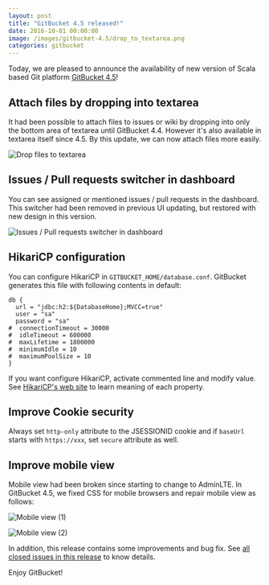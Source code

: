 ```yaml
---
layout: post
title: "GitBucket 4.5 released!"
date: 2016-10-01 00:00:00
image: /images/gitbucket-4.5/drop_to_textarea.png
categories: gitbucket
---
```


Today, we are pleased to announce the availability of new version of Scala based Git platform [GitBucket 4.5](https://github.com/gitbucket/gitbucket/releases/tag/4.5)!

## Attach files by dropping into textarea

It had been possible to attach files to issues or wiki by dropping into only the bottom area of textarea until GitBucket 4.4. However it's also available in textarea itself since 4.5. By this update, we can now attach files more easily.

![Drop files to textarea]({{site.baseurl}}/images/gitbucket-4.5/drop_to_textarea.png)

## Issues / Pull requests switcher in dashboard

You can see assigned or mentioned issues / pull requests in the dashboard. This switcher had been removed in previous UI updating, but restored with new design in this version.

![Issues / Pull requests switcher in dashboard]({{site.baseurl}}/images/gitbucket-4.5/issues_switcher.png)

## HikariCP configuration

You can configure HikariCP in `GITBUCKET_HOME/database.conf`. GitBucket generates this file with following contents in default:

```
db {
  url = "jdbc:h2:${DatabaseHome};MVCC=true"
  user = "sa"
  password = "sa"
#  connectionTimeout = 30000
#  idleTimeout = 600000
#  maxLifetime = 1800000
#  minimumIdle = 10
#  maximumPoolSize = 10
}
```

If you want configure HikariCP, activate commented line and modify value. See [HikariCP's web site](https://github.com/brettwooldridge/HikariCP) to learn meaning of each property.

## Improve Cookie security

Always set `http-only` attribute to the JSESSIONID cookie and if `baseUrl` starts with `https://xxx`, set `secure` attribute as well.

## Improve mobile view

Mobile view had been broken since starting to change to AdminLTE. In GitBucket 4.5, we fixed CSS for mobile browsers and repair mobile view as follows:

![Mobile view (1)]({{site.baseurl}}/images/gitbucket-4.5/mobile1.png)

![Mobile view (2)]({{site.baseurl}}/images/gitbucket-4.5/mobile2.png)

In addition, this release contains some improvements and bug fix. See [all closed issues in this release](https://github.com/gitbucket/gitbucket/issues?q=is%3Aclosed+milestone%3A4.5) to know details.

Enjoy GitBucket!
